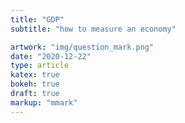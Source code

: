 ```yaml
---
title: "GDP"
subtitle: "how to measure an economy"

artwork: "img/question_mark.png"
date: "2020-12-22"
type: article
katex: true
bokeh: true
draft: true
markup: "mmark"
---
```


